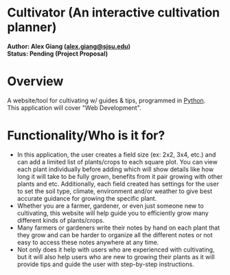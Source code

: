 # Cultivator (An interactive cultivation planner)

**Author: Alex Giang (alex.giang@sjsu.edu)**  
**Status: Pending (Project Proposal)**

# Overview
A website/tool for cultivating w/ guides & tips, programmed in [Python](https://en.wikipedia.org/wiki/Python_(programming_language)).  
This application will cover "Web Development".  

# Functionality/Who is it for?
* In this application, the user creates a field size (ex: 2x2, 3x4, etc.) and can add a limited list of plants/crops to each square plot. You can view each plant individually before adding which will show details like how long it will take to be fully grown, benefits from it pair growing with other plants and etc. Additionally, each field created has settings for the user to set the soil type, climate, environment and/or weather to give best accurate guidance for growing the specific plant.
* Whether you are a farmer, gardener, or even just someone new to cultivating, this website will help guide you to efficiently grow many different kinds of plants/crops.  
* Many farmers or gardeners write their notes by hand on each plant that they grow and can be harder to organize all the different notes or not easy to access these notes anywhere at any time.  
* Not only does it help with users who are experienced with cultivating, but it will also help users who are new to growing their plants as it will provide tips and guide the user with step-by-step instructions.
